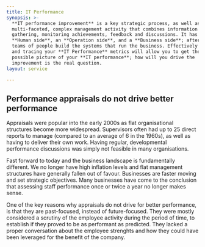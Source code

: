 ```yaml
---
title: IT Performance
synopsis: >-
  **IT performance improvement** is a key strategic process, as well as a
  multi-faceted, complex management activity that combines information
  gathering, monitoring achievements, feedback and discussions. It has a
  **Human side**, an **Operation side**, and a **Business side**; after all,
  teams of people build the systems that run the business. Effectively setting
  and tracing your **IT Performance** metrics will allow you to get the best
  possible picture of your **IT performance**; how will you drive the
  improvement is the real question.
layout: service

---
```


## Performance appraisals do not drive better performance

Appraisals were popular into the early 2000s as flat organisational structures
become more widespread. Supervisors often had up to 25 direct reports to manage
(compared to an average of 6 in the 1960s), as well as having to deliver their
own work. Having regular, developmental performance discussions was simply not
feasible in many organisations.

Fast forward to today and the business landscape is fundamentally different. We
no longer have high inflation levels and flat management structures have
generally fallen out of favour. Businesses are faster moving and set strategic
objectives. Many businesses have come to the conclusion that assessing staff
performance once or twice a year no longer makes sense.

One of the key reasons why appraisals do not drive for better performance, is
that they are past-focused, instead of future-focused. They were mostly
considered a scrutiny of the employee activity during the period of time, to
establish if they proved to be as performant as predicted. They lacked a proper
conversation about the employee strenghts and how they could have been leveraged
for the benefit of the company.

